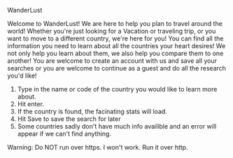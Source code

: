 WanderLust 

Welcome to WanderLust! We are here to help you plan to travel around the world! Whether you're just looking for a Vacation or traveling trip, or you want to move to a different country, we're here for you! You can find all the information you need to learn about all the countries your heart desires! We not only help you learn about them, we also help you compare them to one another! You are welcome to create an account with us and save all your searches or you are welcome to continue as a guest and do all the research you'd like!

1. Type in the name or code of the country you would like to learn more about.
2. Hit enter.
3. If the country is found, the facinating stats will load.
4. Hit Save to save the search for later
5. Some countries sadly don't have much info availible and an error will appear if we can't find anything. 

Warning: Do NOT run over https. I won't work. Run it over http.